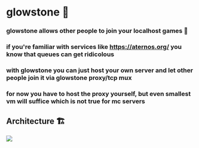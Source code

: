 # glowstone 🌟

### glowstone allows other people to join your localhost games 🎢

### if you're familiar with services like https://aternos.org/ you know that queues can get ridicolous
### with glowstone you can just host your own server and let other people join it via glowstone proxy/tcp mux
### for now you have to host the proxy yourself, but even smallest vm will suffice which is not true for mc servers

## Architecture 🏗

![](https://i.imgur.com/8oID1nK.png)
